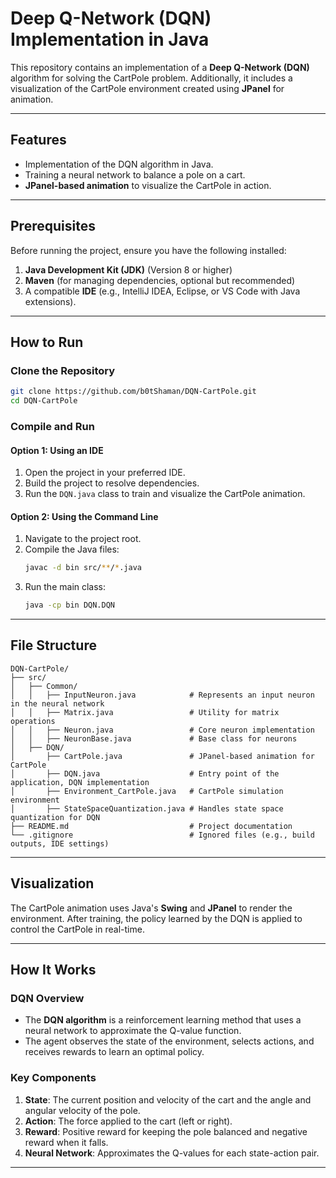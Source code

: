 # Deep Q-Network (DQN) Implementation in Java

This repository contains an implementation of a **Deep Q-Network (DQN)** algorithm for solving the CartPole problem. Additionally, it includes a visualization of the CartPole environment created using **JPanel** for animation.

---

## Features
- Implementation of the DQN algorithm in Java.
- Training a neural network to balance a pole on a cart.
- **JPanel-based animation** to visualize the CartPole in action.

---

## Prerequisites

Before running the project, ensure you have the following installed:

1. **Java Development Kit (JDK)** (Version 8 or higher)
2. **Maven** (for managing dependencies, optional but recommended)
3. A compatible **IDE** (e.g., IntelliJ IDEA, Eclipse, or VS Code with Java extensions).

---

## How to Run

### Clone the Repository
```bash
git clone https://github.com/b0tShaman/DQN-CartPole.git
cd DQN-CartPole
```

### Compile and Run

#### Option 1: Using an IDE
1. Open the project in your preferred IDE.
2. Build the project to resolve dependencies.
3. Run the `DQN.java` class to train and visualize the CartPole animation.

#### Option 2: Using the Command Line
1. Navigate to the project root.
2. Compile the Java files:
   ```bash
   javac -d bin src/**/*.java
   ```
3. Run the main class:
   ```bash
   java -cp bin DQN.DQN
   ```

---

## File Structure
```
DQN-CartPole/
├── src/
│   ├── Common/
│   │   ├── InputNeuron.java            # Represents an input neuron in the neural network
│   │   ├── Matrix.java                 # Utility for matrix operations
│   │   ├── Neuron.java                 # Core neuron implementation
│   │   ├── NeuronBase.java             # Base class for neurons
│   ├── DQN/
│       ├── CartPole.java               # JPanel-based animation for CartPole
│       ├── DQN.java                    # Entry point of the application, DQN implementation
│       ├── Environment_CartPole.java   # CartPole simulation environment
│       ├── StateSpaceQuantization.java # Handles state space quantization for DQN
├── README.md                           # Project documentation
└── .gitignore                          # Ignored files (e.g., build outputs, IDE settings)
```

---

## Visualization

The CartPole animation uses Java's **Swing** and **JPanel** to render the environment. After training, the policy learned by the DQN is applied to control the CartPole in real-time.

---

## How It Works

### DQN Overview
- The **DQN algorithm** is a reinforcement learning method that uses a neural network to approximate the Q-value function.
- The agent observes the state of the environment, selects actions, and receives rewards to learn an optimal policy.

### Key Components
1. **State**: The current position and velocity of the cart and the angle and angular velocity of the pole.
2. **Action**: The force applied to the cart (left or right).
3. **Reward**: Positive reward for keeping the pole balanced and negative reward when it falls.
4. **Neural Network**: Approximates the Q-values for each state-action pair.

---


